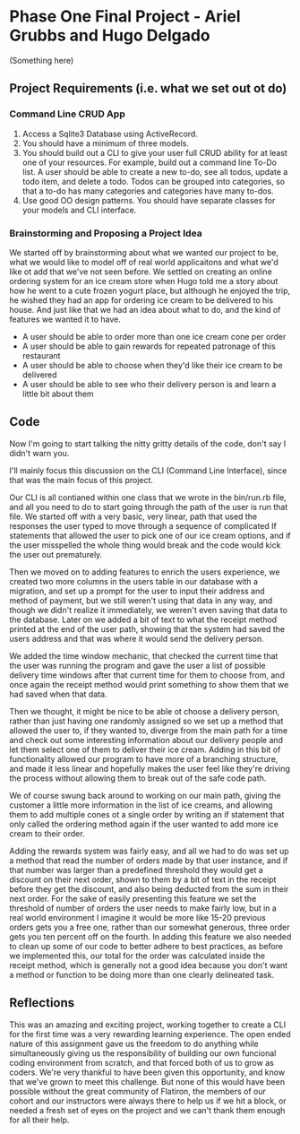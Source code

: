 # Phase One Final Project - Ariel Grubbs and Hugo Delgado

(Something here)

## Project Requirements (i.e. what we set out ot do)

### Command Line CRUD App

1. Access a Sqlite3 Database using ActiveRecord.
2. You should have a minimum of three models.
3. You should build out a CLI to give your user full CRUD ability for at least one of your resources. For example, build out a command line To-Do list. A user should be able to create a new to-do, see all todos, update a todo item, and delete a todo. Todos can be grouped into categories, so that a to-do has many categories and categories have many to-dos.
4. Use good OO design patterns. You should have separate classes for your models and CLI interface.

### Brainstorming and Proposing a Project Idea

We started off by brainstorming about what we wanted our project to be, what we would like to model off of real world applicaitons and what we'd like ot add that we've not seen before. We settled on creating an online ordering system for an ice cream store when Hugo told me a story about how he went to a cute frozen yogurt place, but although he enjoyed the trip, he wished they had an app for ordering ice cream to be delivered to his house. And just like that we had an idea about what to do, and the kind of features we wanted it to have.

* A user should be able to order more than one ice cream cone per order
* A user should be able to gain rewards for repeated patronage of this restaurant
* A user should be able to choose when they'd like their ice cream to be delivered
* A user should be able to see who their delivery person is and learn a little bit about them

## Code

Now I'm going to start talking the nitty gritty details of the code, don't say I didn't warn you.

I'll mainly focus this discussion on the CLI (Command Line Interface), since that was the main focus of this project.

Our CLI is all contianed within one class that we wrote in the bin/run.rb file, and all you need to do to start going through the path of the user is run that file. We started off with a very basic, very linear, path that used the responses the user typed to move through a sequence of complicated If statements that allowed the user to pick one of our ice cream options, and if the user misspelled the whole thing would break and the code would kick the user out prematurely.

Then we moved on to adding features to enrich the users experience, we created two more columns in the users table in our database with a migration, and set up a prompt for the user to input their address and method of payment, but we still weren't using that data in any way, and though we didn't realize it immediately, we weren't even saving that data to the database. Later on we added a bit of text to what the receipt method printed at the end of the user path, showing that the system had saved the users address and that was where it would send the delivery person.

We added the time window mechanic, that checked the current time that the user was running the program and gave the user a list of possible delivery time windows after that current time for them to choose from, and once again the receipt method would print something to show them that we had saved when that data.

Then we thought, it might be nice to be able ot choose a delivery person, rather than just having one randomly assigned so we set up a method that allowed the user to, if they wanted to, diverge from the main path for a time and check out some interesting information about our delivery people and let them select one of them to deliver their ice cream. Adding in this bit of functionality allowed our program to have more of a branching structure, and made it less linear and hopefully makes the user feel like they're driving the process without allowing them to break out of the safe code path.

We of course swung back around to working on our main path, giving the customer a little more information in the list of ice creams, and allowing them to add multiple cones ot a single order by writing an if statement that only called the ordering method again if the user wanted to add more ice cream to their order.

Adding the rewards system was fairly easy, and all we had to do was set up a method that read the number of orders made by that user instance, and if that number was larger than a predefined threshold they would get a discount on their next order, shown to them by a bit of text in the receipt before they get the discount, and also being deducted from the sum in their next order. For the sake of easily presenting this feature we set the threshold of number of orders the user needs to make fairly low, but in a real world environment I imagine it would be more like 15-20 previous orders gets you a free one, rather than our somewhat generous, three order gets you ten percent off on the fourth. In adding this feature we also needed to clean up some of our code to better adhere to best practices, as before we implemented this, our total for the order was calculated inside the receipt method, which is generally not a good idea because you don't want a method or function to be doing more than one clearly delineated task.

## Reflections

This was an amazing and exciting project, working together to create a CLI for the first time was a very rewarding learning experience. The open ended nature of this assignment gave us the freedom to do anything while simultaneously giving us the responsibility of building our own funcional coding environment from scratch, and that forced both of us to grow as coders. We're very thankful to have been given this opportunity, and know that we've grown to meet this challenge. But none of this would have been possible without the great community of Flatiron, the members of our cohort and our instructors were always there to help us if we hit a block, or needed a fresh set of eyes on the project and we can't thank them enough for all their help.